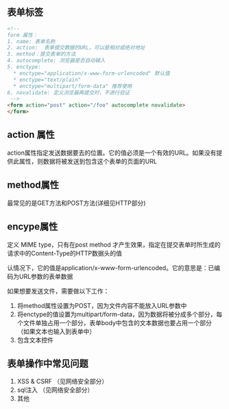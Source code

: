 ## 表单标签
```html
<!-- 
form 属性：
1. name: 表单名称
2. action:  表单提交数据的URL，可以是相对或绝对地址
3. method：提交表单的方法
4. autocomplete: 浏览器是否自动输入
5. enctype: 
  * enctype="application/x-www-form-urlencoded" 默认值
  * enctype="text/plain"
  * enctype="multipart/form-data" 推荐使用
6. novalidate: 定义浏览器再提交时，不进行验证
 -->
<form action="post" action="/foo" autocomplete novalidate>
</form>
```

## action 属性
action属性指定发送数据要去的位置。它的值必须是一个有效的URL。如果没有提供此属性，则数据将被发送到包含这个表单的页面的URL

##  method属性
最常见的是GET方法和POST方法(详细见HTTP部分)

## encype属性
定义 MIME type，只有在post method 才产生效果，指定在提交表单时所生成的请求中的Content-Type的HTTP数据头的值

认情况下，它的值是application/x-www-form-urlencoded。它的意思是：已编码为URL参数的表单数据

如果想要发送文件，需要做以下工作：
1. 将method属性设置为POST，因为文件内容不能放入URL参数中
2. 将enctype的值设置为multipart/form-data，因为数据将被分成多个部分，每个文件单独占用一个部分，表单body中包含的文本数据也要占用一个部分（如果文本也输入到表单中）
3. 包含文本控件


## 表单操作中常见问题
1. XSS & CSRF （见网络安全部分）
2. sql注入 （见网络安全部分）
3. 其他